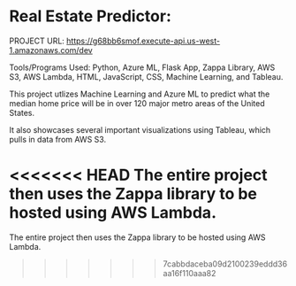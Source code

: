 # Real Estate Predictor:

PROJECT URL:  https://g68bb6smof.execute-api.us-west-1.amazonaws.com/dev

Tools/Programs Used:  Python, Azure ML, Flask App, Zappa Library, AWS S3, AWS Lambda, HTML, JavaScript, CSS, Machine Learning, and Tableau. 

This project utlizes Machine Learning and Azure ML to predict what the median home price will be in over 120 major metro areas of the United States.

It also showcases several important visualizations using Tableau, which pulls in data from AWS S3.

<<<<<<< HEAD
The entire project then uses the Zappa library to be hosted using AWS Lambda.
=======
The entire project then uses the Zappa library to be hosted using AWS Lambda. 
>>>>>>> 7cabbdaceba09d2100239eddd36aa16f110aaa82
